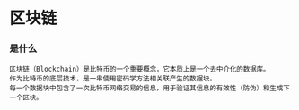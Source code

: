 # 区块链

### 是什么
```
区块链（Blockchain）是比特币的一个重要概念，它本质上是一个去中介化的数据库。
作为比特币的底层技术，是一串使用密码学方法相关联产生的数据块。
每一个数据块中包含了一次比特币网络交易的信息，用于验证其信息的有效性（防伪）和生成下一个区块。
```
